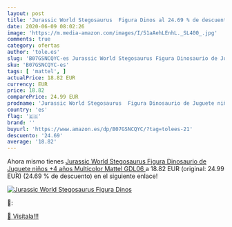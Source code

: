 ```yaml
---
layout: post
title: 'Jurassic World Stegosaurus  Figura Dinos al 24.69 % de descuento'
date: 2020-06-09 08:02:26
image: 'https://m.media-amazon.com/images/I/51aAehLEnhL._SL400_.jpg'
comments: true
category: ofertas
author: 'tole.es'
slug: 'B07GSNCQYC-es Jurassic World Stegosaurus Figura Dinosaurio de Juguete...'
sku: 'B07GSNCQYC-es'
tags: [ 'mattel', ]
actualPrice: 18.82 EUR
currency: EUR
price: 18.82
comparePrice: 24.99 EUR
prodname: 'Jurassic World Stegosaurus  Figura Dinosaurio de Juguete niños +4 años  Multicolor  Mattel GDL06 '
country: 'es'
flag: '🇪🇸'
brand: ''
buyurl: 'https://www.amazon.es/dp/B07GSNCQYC/?tag=tolees-21'
descuento: '24.69'
average: '18.82'
---
```


Ahora mismo tienes [Jurassic World Stegosaurus  Figura Dinosaurio de Juguete niños +4 años  Multicolor  Mattel GDL06 ](https://www.amazon.es/dp/B07GSNCQYC/?tag=tolees-21) a 18.82 EUR (original: 24.99 EUR) (24.69 %  de descuento) en el siguiente enlace!

[![Jurassic World Stegosaurus  Figura Dinos](https://m.media-amazon.com/images/I/51aAehLEnhL._SL400_.jpg)](https://www.amazon.es/dp/B07GSNCQYC/?tag=tolees-21)

🔎:


[🛒 Visítala!!!](https://www.amazon.es/dp/B07GSNCQYC/?tag=tolees-21)
